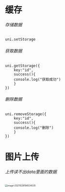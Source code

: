 # 缓存

###### 存储数据

```
uni.setStorage
```

###### 获取数据

```
uni.getStorage({
	key:"id",
	success(){
	console.log("获取成功")
	}
})
```

###### 删除数据

```
uni.removeStorage({
	key:"id",
	success(){
	console.log("删除")
	}
})
```

# 图片上传

###### 上传读不出data里面的数据

<img src="C:\Users\田双明\AppData\Roaming\Typora\typora-user-images\image-20211028194534035.png" alt="image-20211028194534035" style="zoom:50%;" />

